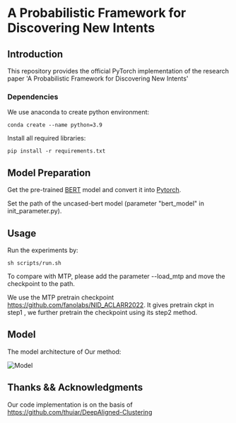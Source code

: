 # A Probabilistic Framework for Discovering New Intents

## Introduction
This repository provides the official PyTorch implementation of the research paper 'A Probabilistic Framework for Discovering New Intents'
### Dependencies 

We use anaconda to create python environment:
```
conda create --name python=3.9
```
Install all required libraries:
```
pip install -r requirements.txt
```

## Model Preparation
Get the pre-trained [BERT](https://storage.googleapis.com/bert_models/2018_10_18/uncased_L-12_H-768_A-12.zip) model and convert it into [Pytorch](https://huggingface.co/transformers/converting_tensorflow_models.html). 

Set the path of the uncased-bert model (parameter "bert_model" in init_parameter.py).

## Usage
Run the experiments by: 
```
sh scripts/run.sh
```
To compare with MTP, please add the parameter --load_mtp and move the checkpoint to the path.



We use the MTP pretrain checkpoint https://github.com/fanolabs/NID_ACLARR2022. It gives pretrain ckpt in step1 , we further pretrain the checkpoint using its step2 method.
## Model
The model architecture of Our method:

![Model](./architecture.png)


## Thanks && Acknowledgments
Our code implementation is on the basis of https://github.com/thuiar/DeepAligned-Clustering


